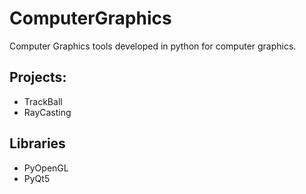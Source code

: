 # ComputerGraphics
Computer Graphics tools developed in python for computer graphics.

## Projects:
- TrackBall
- RayCasting

## Libraries
- PyOpenGL
- PyQt5


